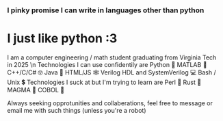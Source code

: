 ### I pinky promise I can write in languages other than python
# I just like python :3

I am a computer engineering / math student graduating from Virginia Tech in 2025 \n
Technologies I can use confidentily are 
Python 🐍
MATLAB 💩
C++/C/C# 🤓
Java 💩
HTML/JS 🕸️
Verilog HDL and SystemVerilog 💻
Bash / Unix 💲
Technologies I suck at but I'm trying to learn are
Perl 🐫
Rust 🦺
MAGMA 💩
COBOL 🏦

Always seeking opprotunities and collaberations, feel free to message or email me with such things (unless you're a robot)
<!--
**PrestonXPitzer/PrestonXPitzer** is a ✨ _special_ ✨ repository because its `README.md` (this file) appears on your GitHub profile.

Here are some ideas to get you started:

- 🔭 I’m currently working on ...
- 🌱 I’m currently learning ...
- 👯 I’m looking to collaborate on ...
- 🤔 I’m looking for help with ...
- 💬 Ask me about ...
- 📫 How to reach me: ...
- 😄 Pronouns: ...
- ⚡ Fun fact: ...
-->
